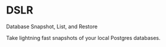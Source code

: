 # DSLR

Database Snapshot, List, and Restore

Take lightning fast snapshots of your local Postgres databases.
